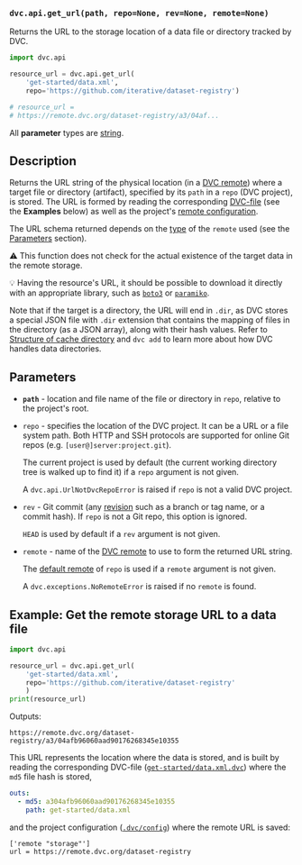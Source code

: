 ### `dvc.api.get_url(path, repo=None, rev=None, remote=None)`

Returns the URL to the storage location of a data file or directory tracked by
DVC.

```py
import dvc.api

resource_url = dvc.api.get_url(
    'get-started/data.xml',
    repo='https://github.com/iterative/dataset-registry')

# resource_url =
# https://remote.dvc.org/dataset-registry/a3/04af...
```

All **parameter** types are
[string](https://docs.python.org/3/library/stdtypes.html#text-sequence-type-str).

## Description

Returns the URL string of the physical location (in a
[DVC remote](/doc/command-reference/remote)) where a target file or directory
(<abbr>artifact</abbr>), specified by its `path` in a `repo` (<abbr>DVC
project</abbr>), is stored. The URL is formed by reading the corresponding
[DVC-file](/doc/user-guide/dvc-file-format) (see the **Examples** below) as well
as the project's [remote configuration](/doc/command-reference/config#remote).

The URL schema returned depends on the
[type](/doc/command-reference/remote/add#supported-storage-types) of the
`remote` used (see the [Parameters](#parameters) section).

⚠️ This function does not check for the actual existence of the target data in
the remote storage.

💡 Having the resource's URL, it should be possible to download it directly with
an appropriate library, such as
[`boto3`](https://boto3.amazonaws.com/v1/documentation/api/latest/reference/services/s3.html#S3.Object.download_fileobj)
or
[`paramiko`](https://docs.paramiko.org/en/stable/api/sftp.html#paramiko.sftp_client.SFTPClient.get).

Note that if the target is a directory, the URL will end in `.dir`, as DVC
stores a special JSON file with `.dir` extension that contains the mapping of
files in the directory (as a JSON array), along with their hash values. Refer to
[Structure of cache directory](/doc/user-guide/dvc-files-and-directories#structure-of-cache-directory)
and `dvc add` to learn more about how DVC handles data directories.

## Parameters

- **`path`** - location and file name of the file or directory in `repo`,
  relative to the project's root.

- `repo` - specifies the location of the DVC project. It can be a URL or a file
  system path. Both HTTP and SSH protocols are supported for online Git repos
  (e.g. `[user@]server:project.git`).

  The current project is used by default (the current working directory tree is
  walked up to find it) if a `repo` argument is not given.

  A `dvc.api.UrlNotDvcRepoError` is raised if `repo` is not a valid DVC project.

- `rev` - Git commit (any [revision](https://git-scm.com/docs/revisions) such as
  a branch or tag name, or a commit hash). If `repo` is not a Git repo, this
  option is ignored.

  `HEAD` is used by default if a `rev` argument is not given.

- `remote` - name of the [DVC remote](/doc/command-reference/remote) to use to
  form the returned URL string.

  The [default remote](/doc/command-reference/remote/default) of `repo` is used
  if a `remote` argument is not given.

  A `dvc.exceptions.NoRemoteError` is raised if no `remote` is found.

## Example: Get the remote storage URL to a data file

```py
import dvc.api

resource_url = dvc.api.get_url(
    'get-started/data.xml',
    repo='https://github.com/iterative/dataset-registry'
    )
print(resource_url)
```

Outputs:

`https://remote.dvc.org/dataset-registry/a3/04afb96060aad90176268345e10355`

This URL represents the location where the data is stored, and is built by
reading the corresponding DVC-file
([`get-started/data.xml.dvc`](https://github.com/iterative/dataset-registry/blob/master/get-started/data.xml.dvc))
where the `md5` file hash is stored,

```yaml
outs:
  - md5: a304afb96060aad90176268345e10355
    path: get-started/data.xml
```

and the project configuration
([`.dvc/config`](https://github.com/iterative/dataset-registry/blob/master/.dvc/config))
where the remote URL is saved:

```dvc
['remote "storage"']
url = https://remote.dvc.org/dataset-registry
```
